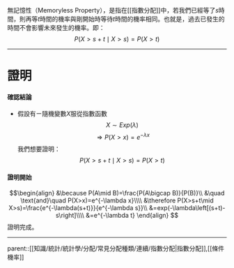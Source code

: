 無記憶性（Memoryless Property），是指在[[指數分配]]中，若我們已經等了$s$時間，則再等$t$時間的機率與剛開始時等待$t$時間的機率相同。也就是，過去已發生的時間不會影響未來發生的機率。即：
$$
P(X>s+t\mid X>s)=P(X>t)
$$
- - -
# 證明
#### 確認結論
- 假設有ㄧ隨機變數$X$服從指數函數
$$
X\sim Exp(\lambda)
$$
$$
\Rightarrow P(X>x)=e^{-\lambda x}
$$
我們想要證明：
$$
P(X>s+t\mid X>s)=P(X>t)
$$
#### 證明開始
$$\begin{align}
&\because P(A\mid B)=\frac{P(A\bigcap B)}{P(B)}\\
&\quad \text{and}\quad P(X>x)=e^{-\lambda x}\\\\
&\therefore P(X>s+t\mid X>s)=\frac{e^{-\lambda(s+t)}}{e^{-\lambda s}}\\
&=exp(-\lambda\left[(s+t)-s\right]\\\\
&=e^{-\lambda t}
\end{align}
$$ 
證明完成。
- - -
parent::[[知識/統計/統計學/分配/常見分配種類/連續/指數分配|指數分配]],[[條件機率]]